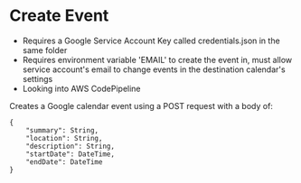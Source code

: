 # Create Event

* Requires a Google Service Account Key called credentials.json in the same folder
* Requires environment variable 'EMAIL' to create the event in, must allow service account's email to change events in the destination calendar's settings
* Looking into AWS CodePipeline

Creates a Google calendar event using a POST request with a body of:
```
{
    "summary": String,
    "location": String,
    "description": String,
    "startDate": DateTime,
    "endDate": DateTime
}
```


